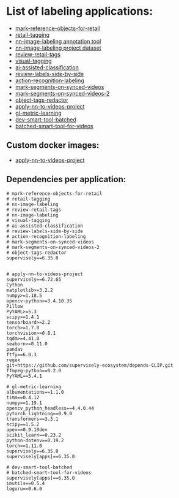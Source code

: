 # List of labeling applications:

- [mark-reference-objects-for-retail](https://github.com/supervisely-ecosystem/mark-reference-objects-for-retail)
- [retail-tagging](https://github.com/supervisely-ecosystem/retail-tagging)
- [nn-image-labeling annotation tool](https://github.com/supervisely-ecosystem/nn-image-labeling/tree/master/annotation-tool)
- [nn-image-labeling project dataset](https://github.com/supervisely-ecosystem/nn-image-labeling/tree/master/project-dataset)
- [review-retail-tags](https://github.com/supervisely-ecosystem/review-retail-tags)
- [visual-tagging](https://github.com/supervisely-ecosystem/visual-tagging)
- [ai-assisted-classification](https://github.com/supervisely-ecosystem/ai-assisted-classification)
- [review-labels-side-by-side](https://github.com/supervisely-ecosystem/review-labels-side-by-side)
- [action-recognition-labeling](https://github.com/supervisely-ecosystem/action-recognition-labeling)
- [mark-segments-on-synced-videos](https://github.com/supervisely-ecosystem/mark-segments-on-synced-videos)
- [mark-segments-on-synced-videos-2](https://github.com/supervisely-ecosystem/mark-segments-on-synced-videos-2)
- [object-tags-redactor](https://github.com/supervisely-ecosystem/object-tags-redactor)
- [apply-nn-to-videos-project](https://github.com/supervisely-ecosystem/apply-nn-to-videos-project)
- [gl-metric-learning](https://github.com/supervisely-ecosystem/gl-metric-learning)
- [dev-smart-tool-batched](https://github.com/supervisely-ecosystem/dev-smart-tool-batched)
- [batched-smart-tool-for-videos](https://github.com/supervisely-ecosystem/batched-smart-tool-for-videos)

## Custom docker images:

- [apply-nn-to-videos-project](https://github.com/supervisely-ecosystem/apply-nn-to-videos-project)

## Dependencies per application:

```text
# mark-reference-objects-for-retail
# retail-tagging                   
# nn-image-labeling                
# review-retail-tags               
# nn-image-labeling                
# visual-tagging                   
# ai-assisted-classification       
# review-labels-side-by-side       
# action-recognition-labeling      
# mark-segments-on-synced-videos   
# mark-segments-on-synced-videos-2 
# object-tags-redactor             
supervisely==6.35.0


# apply-nn-to-videos-project
supervisely==6.72.65
Cython
matplotlib>=3.2.2
numpy>=1.18.5
opencv-python>=3.4.10.35
Pillow
PyYAML>=5.3
scipy>=1.4.1
tensorboard>=2.2
torch>=1.7.0
torchvision>=0.8.1
tqdm>=4.41.0
seaborn>=0.11.0
pandas
ftfy==6.0.3
regex
git+https://github.com/supervisely-ecosystem/depends-CLIP.git
ffmpeg-python==0.2.0
PyYAML==5.4.1

# gl-metric-learning
albumentations==1.1.0
timm==0.4.12 
numpy==1.19.1
opencv_python_headless==4.4.0.44
pytorch_lightning==0.9.0
transformers==3.3.1
scipy==1.5.2
apex==0.9.10dev
scikit_learn==0.23.2
python-dotenv==0.19.2
torch==1.11.0
supervisely==6.35.0
supervisely[apps]==6.35.0

# dev-smart-tool-batched
# batched-smart-tool-for-videos
supervisely[apps]==6.35.0
imutils==0.5.4
loguru==0.6.0
```